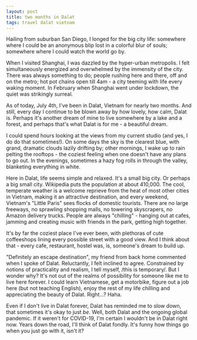 ```yaml
---
layout: post
title: two months in Dalat
tags: travel dalat vietnam
---
```


Hailing from suburban San Diego, I longed for the big city life: somewhere where I could be an anonymous blip lost in a colorful blur of souls; somewhere where I could watch the world go by.

When I visited Shanghai, I was dazzled by the hyper-urban metropolis. I felt simultaneously energized and overwhelmed by the immensity of the city. There was always something to do; people rushing here and there, off and on the metro; hot pot chains open till 4am - a city teeming with life every waking moment. In February when Shanghai went under lockdown, the quiet was strikingly surreal.

As of today, July 4th, I've been in Dalat, Vietnam for nearly two months. And still, every day I continue to be blown away by how lovely, how calm, Dalat is. Perhaps it's another dream of mine to live somewhere by a lake and a forest, and perhaps that's what Dalat is for me - a beautiful dream.

I could spend hours looking at the views from my current studio (and yes, I do do that sometimes!). On some days the sky is the clearest blue, with grand, dramatic clouds lazily drifting by; other mornings, I wake up to rain pelting the rooftops - the coziest feeling when one doesn't have any plans to go out. In the evenings, sometimes a hazy fog rolls in through the valley, blanketing everything in white.

Here in Dalat, life seems simple and relaxed. It's a small big city. Or perhaps a big small city. Wikipedia puts the population at about 410,000. The cool, temperate weather is a welcome reprieve from the heat of most other cities in Vietnam, making it an attractive destination, and every weekend, Vietnam's "Little Paris" sees flocks of domestic tourists. There are no large freeways, no sprawling shopping malls, no towering skyscrapers, no Amazon delivery trucks. People are always "chilling" - hanging out at cafes, jamming and creating music with friends in the park, getting high together.

It's by far the coziest place I've ever been, with plethoras of cute coffeeshops lining every possible street with a good view. And I think about that - every cafe, restaurant, hostel was, is, someone's dream to build up.

"Definitely an escape destination", my friend from back home commented when I spoke of Dalat. Reluctantly, I felt inclined to agree. Constrained by notions of practicality and realism, I tell myself, /this is temporary/. But I wonder why? It's not out of the realms of possibility for someone like me to live here forever. I could learn Vietnamese, get a motorbike, figure out a job here (but not teaching English), enjoy the rest of my life chilling and appreciating the beauty of Dalat. Right...? Haha.

Even if I don't live in Dalat forever, Dalat has reminded me to slow down, that sometimes it's okay to just *be*. Well, both Dalat and the ongoing global pandemic. If it weren't for COVID-19, I'm certain I wouldn't be in Dalat right now. Years down the road, I'll think of Dalat fondly. It's funny how things go when you just go with it, isn't it?
